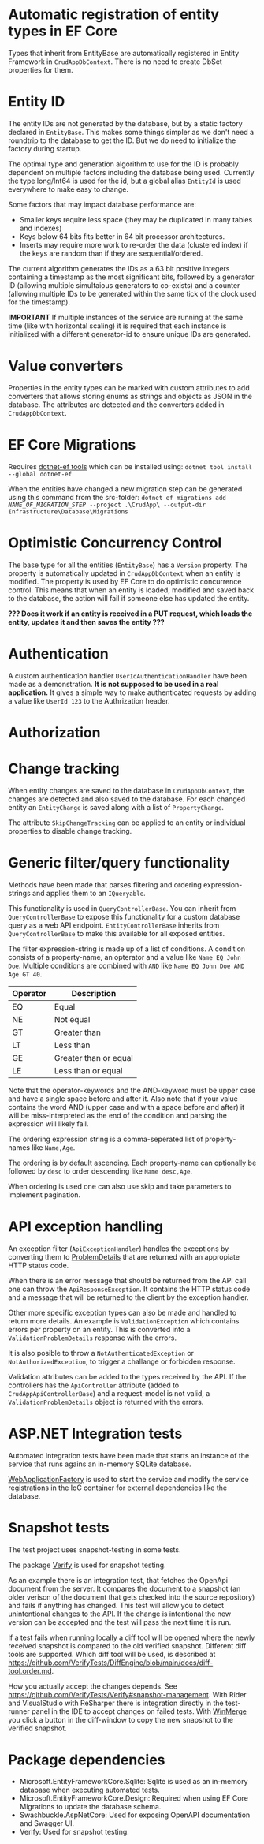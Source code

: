 # Automatic registration of entity types in EF Core
Types that inherit from EntityBase are automatically registered in Entity Framework in <code>CrudAppDbContext</code>.
There is no need to create DbSet properties for them.

# Entity ID
The entity IDs are not generated by the database, but by a static factory declared in <code>EntityBase</code>.
This makes some things simpler as we don't need a roundtrip to the database to get the ID.
But we do need to initialize the factory during startup.

The optimal type and generation algorithm to use for the ID is probably dependent on multiple factors including the database being used.
Currently the type long/Int64 is used for the id, but a global alias <code>EntityId</code> is used everywhere to make easy to change.

Some factors that may impact database performance are:
- Smaller keys require less space (they may be duplicated in many tables and indexes)
- Keys below 64 bits fits better in 64 bit processor architectures.
- Inserts may require more work to re-order the data (clustered index) if the keys are random than if they are sequential/ordered.

The current algorithm generates the IDs as a 63 bit positive integers containing a timestamp as the most significant bits,
followed by a generator ID (allowing multiple simultaious generators to co-exists)
and a counter (allowing multiple IDs to be generated within the same tick of the clock used for the timestamp).

**IMPORTANT**
If multiple instances of the service are running at the same time (like with horizontal scaling)
it is required that each instance is initialized with a different generator-id to ensure unique IDs are generated.

# Value converters
Properties in the entity types can be marked with custom attributes to add converters that allows storing enums as strings and objects as JSON in the database.
The attributes are detected and the converters added in <code>CrudAppDbContext</code>.

# EF Core Migrations
Requires [dotnet-ef tools](https://learn.microsoft.com/en-us/ef/core/cli/dotnet) which can be installed using:
<code>dotnet tool install --global dotnet-ef</code>

When the entities have changed a new migration step can be generated using this command from the src-folder:
<code>dotnet ef migrations add *NAME_OF_MIGRATION_STEP* --project .\CrudApp\ --output-dir Infrastructure\Database\Migrations</code>

# Optimistic Concurrency Control
The base type for all the entities (<code>EntityBase</code>) has a <code>Version</code> property.
The property is automatically updated in <code>CrudAppDbContext</code> when an entity is modified.
The property is used by EF Core to do optimistic concurrence control.
This means that when an entity is loaded, modified and saved back to the database, the action will fail if someone else has updated the entity.

**??? Does it work if an entity is received in a PUT request, which loads the entity, updates it and then saves the entity ???**

# Authentication
A custom authentication handler <code>UserIdAuthenticationHandler</code> have been made as a demonstration.
**It is not supposed to be used in a real application.**
It gives a simple way to make authenticated requests by adding a value like <code>UserId 123</code> to the Authrization header.


# Authorization


# Change tracking
When entity changes are saved to the database in <code>CrudAppDbContext</code>, the changes are detected and also saved to the database.
For each changed entity an <code>EntityChange</code> is saved along with a list of <code>PropertyChange</code>.

The attribute <code>SkipChangeTracking</code> can be applied to an entity or individual properties to disable change tracking.

# Generic filter/query functionality
Methods have been made that parses filtering and ordering expression-strings and applies them to an <code>IQueryable</code>.

This functionality is used in <code>QueryControllerBase</code>.
You can inherit from <code>QueryControllerBase</code> to expose this functionality for a custom database query as a web API endpoint.
<code>EntityControllerBase</code> inherits from <code>QueryControllerBase</code> to make this available for all exposed entities.

The filter expression-string is made up of a list of conditions.
A condition consists of a property-name, an opterator and a value like <code>Name EQ John Doe</code>.
Multiple conditions are combined with <code>AND</code> like <code>Name EQ John Doe AND Age GT 40</code>.

| Operator | Description |
| -- | -- |
| EQ | Equal |
| NE | Not equal |
| GT | Greater than |
| LT | Less than |
| GE | Greater than or equal |
| LE | Less than or equal |

Note that the operator-keywords and the AND-keyword must be upper case and have a single space before and after it.
Also note that if your value contains the word AND (upper case and with a space before and after) it will be miss-interpreted as the end of the condition and parsing the expression will likely fail.


The ordering expression string is a comma-seperated list of property-names like <code>Name,Age</code>.

The ordering is by default ascending.
Each property-name can optionally be followed by <code>desc</code> to order descending like <code>Name desc,Age</code>.

When ordering is used one can also use skip and take parameters to implement pagination.


# API exception handling
An exception filter (<code>ApiExceptionHandler</code>) handles the exceptions by converting them to [ProblemDetails](https://datatracker.ietf.org/doc/html/rfc7807) that are returned with an appropiate HTTP status code.

When there is an error message that should be returned from the API call one can throw the <code>ApiResponseException</code>.
It contains the HTTP status code and a message that will be returned to the client by the exception handler.

Other more specific exception types can also be made and handled to return more details.
An example is <code>ValidationException</code> which contains errors per property on an entity.
This is converted into a <code>ValidationProblemDetails</code> response with the errors.

It is also posible to throw a <code>NotAuthenticatedException</code> or <code>NotAuthorizedException</code>,
to trigger a challange or forbidden response.

Validation attributes can be added to the types received by the API.
If the controllers has the <code>ApiController</code> attribute (added to <code>CrudAppApiControllerBase</code>) and a request-model is not valid,
a <code>ValidationProblemDetails</code> object is returned with the errors.


# ASP.NET Integration tests
Automated integration tests have been made that starts an instance of the service that runs agains an in-memory SQLite database.

[WebApplicationFactory](https://learn.microsoft.com/en-us/aspnet/core/test/integration-tests?view=aspnetcore-7.0) is used to start the service and modify the service registrations in the IoC container for external dependencies like the database.

# Snapshot tests
The test project uses snapshot-testing in some tests.

The package [Verify](https://github.com/VerifyTests/Verify) is used for snapshot testing.

As an example there is an integration test, that fetches the OpenApi document from the server.
It compares the document to a snapshot (an older verison of the document that gets checked into the source repository) and fails if anything has changed.
This test will allow you to detect unintentional changes to the API. If the change is intentional the new version can be accepted and the test will pass the next time it is run.

If a test fails when running locally a diff tool will be opened where the newly received snapshot is compared to the old verified snapshot.
Different diff tools are supported. Which diff tool will be used, is described at https://github.com/VerifyTests/DiffEngine/blob/main/docs/diff-tool.order.md.

How you actually accept the changes depends. See https://github.com/VerifyTests/Verify#snapshot-management.
With Rider and VisualStudio with ReSharper there is integration directly in the test-runner panel in the IDE to accept changes on failed tests.
With [WinMerge](https://winmerge.org/) you click a button in the diff-window to copy the new snapshot to the verified snapshot.


# Package dependencies
- Microsoft.EntityFrameworkCore.Sqlite: Sqlite is used as an in-memory database when executing automated tests.
- Microsoft.EntityFrameworkCore.Design: Required when using EF Core Migrations to update the database schema.
- Swashbuckle.AspNetCore: Used for exposing OpenAPI documentation and Swagger UI.
- Verify: Used for snapshot testing.

